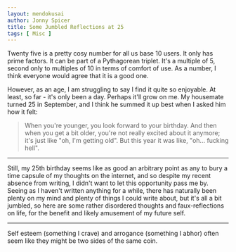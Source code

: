 ```yaml
---
layout: mendokusai
author: Jonny Spicer
title: Some Jumbled Reflections at 25
tags: [ Misc ]
---
```

Twenty five is a pretty cosy number for all us base 10 users. It only has prime factors. It can be part of a Pythagorean triplet.
It's a multiple of 5, second only to multiples of 10 in terms of comfort of use. As a number, I think everyone would agree that it
is a good one.

However, as an age, I am struggling to say I find it quite so enjoyable. At least, so far - it's only been a day. Perhaps it'll grow
on me. My housemate turned 25 in September, and I think he summed it up best when I asked him how it felt:

> When you're younger, you look forward to your birthday. And then when you get a bit older, you're not really excited about it anymore; it's just like "oh, I'm getting old". But this year it was like, "oh... fucking hell".

---

Still, my 25th birthday seems like as good an arbitrary point as any to bury a time capsule of my thoughts on the internet, and
so despite my recent absence from writing, I didn't want to let this opportunity pass me by. Seeing as I haven't written anything
for a while, there has naturally been plenty on my mind and plenty of things I could write about, but it's all a bit jumbled, so
here are some rather disordered thoughts and faux-reflections on life, for the benefit and likely amusement of my future self.

---

Self esteem (something I crave) and arrogance (something I abhor) often seem like they might be two sides of the same coin. 